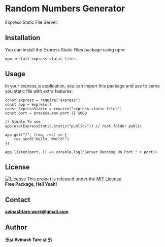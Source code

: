 # Random Numbers Generator

Express Static File Server.

## Installation

You can install the Express Static Files package using npm:

```console
npm install express-static-files
```

## Usage
In your express.js application, you can import this package and use to serve you static file with extra features.

```
const express = require("express")
const app = express()
const ExpressStatic = require("express-static-files")
const port = process.env.port || 5000

// Simple To use
app.use(ExpressStatic.static("public/")) // root folder public

app.get("/", (req, res) => {
    res.send("Hello, World!")
})

app.listen(port, () => console.log("Server Running On Port " + port))
```

## License

[![License](https://img.shields.io/badge/License-MIT-blue.svg)](https://opensource.org/licenses/MIT)
This project is released under the [MIT License](LICENSE).  
**Free Package, Hell Yeah!**

## Contact

**[avinashtare.work@gmail.com](mailto:avinashtare.work@gmail.com)**

## Author
**卐🕉 Avinash Tare 🕉 卐**